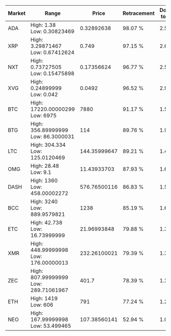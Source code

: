 | Market | Range | Price| Retracement | Doubles to 50% |
| --- | --- | --- | --- | --- |
| ADA | High: 1.38<br />Low: 0.30823469 | 0.32892638 | 98.07 % | 2.57 |
| XRP | High: 3.29871467<br />Low: 0.67412624 | 0.749 | 97.15 % | 2.65 |
| NXT | High: 0.73727505<br />Low: 0.15475898 | 0.17356624 | 96.77 % | 2.57 |
| XVG | High: 0.24899999<br />Low: 0.042 | 0.0492 | 96.52 % | 2.96 |
| BTC | High: 17220.00000299<br />Low: 6975 | 7880 | 91.17 % | 1.54 |
| BTG | High: 356.89999999<br />Low: 86.3000031 | 114 | 89.76 % | 1.94 |
| LTC | High: 304.334<br />Low: 125.0120469 | 144.35999647 | 89.21 % | 1.49 |
| OMG | High: 28.48<br />Low: 9.1 | 11.43933703 | 87.93 % | 1.64 |
| DASH | High: 1360<br />Low: 458.00002272 | 576.76500116 | 86.83 % | 1.58 |
| BCC | High: 3240<br />Low: 889.9579821 | 1238 | 85.19 % | 1.67 |
| ETC | High: 42.738<br />Low: 16.73999999 | 21.96993848 | 79.88 % | 1.35 |
| XMR | High: 448.99999998<br />Low: 176.00000013 | 232.26100021 | 79.39 % | 1.35 |
| ZEC | High: 807.99999999<br />Low: 289.71061967 | 401.7 | 78.39 % | 1.37 |
| ETH | High: 1419<br />Low: 606 | 791 | 77.24 % | 1.28 |
| NEO | High: 167.99999998<br />Low: 53.499465 | 107.38560141 | 52.94 % | 1.03 |
